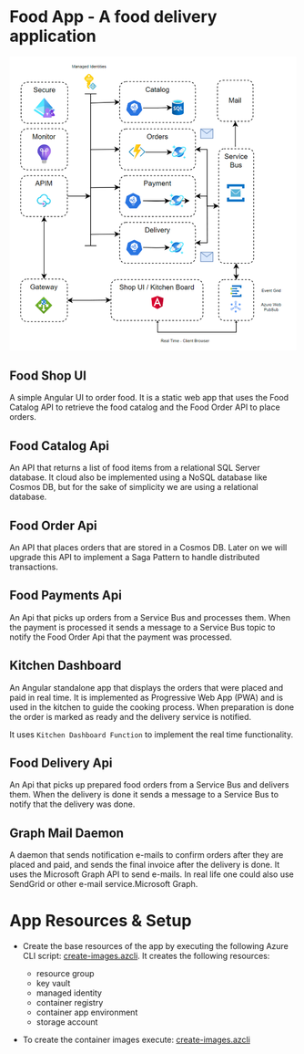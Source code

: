 # Food App - A food delivery application


![food-app](_images/app.png)

## Food Shop UI

A simple Angular UI to order food. It is a static web app that uses the Food Catalog API to retrieve the food catalog and the Food Order API to place orders.

## Food Catalog Api

An API that returns a list of food items from a relational SQL Server database. It cloud also be implemented using a NoSQL database like Cosmos DB, but for the sake of simplicity we are using a relational database.

## Food Order Api

An API that places orders that are stored in a Cosmos DB. Later on we will upgrade this API to implement a Saga Pattern to handle distributed transactions.

## Food Payments Api

An Api that picks up orders from a Service Bus and processes them. When the payment is processed it sends a message to a Service Bus topic to notify the Food Order Api that the payment was processed.

## Kitchen Dashboard

An Angular standalone app that displays the orders that were placed and paid in real time. It is implemented as Progressive Web App (PWA) and is used in the kitchen to guide the cooking process. When preparation is done the order is marked as ready and the delivery service is notified.

It uses `Kitchen Dashboard Function` to implement the real time functionality.

## Food Delivery Api

An Api that picks up prepared food orders from a Service Bus and delivers them. When the delivery is done it sends a message to a Service Bus to notify that the delivery was done.

## Graph Mail Daemon

A daemon that sends notification e-mails to confirm orders after they are placed and paid, and sends the final invoice after the delivery is done. It uses the Microsoft Graph API to send e-mails. In real life one could also use SendGrid or other e-mail service.Microsoft Graph.


# App Resources & Setup

- Create the base resources of the app by executing the following Azure CLI script: [create-images.azcli](/app/create-images.azcli). It creates the following resources:

    - resource group
    - key vault
    - managed identity
    - container registry
    - container app environment
    - storage account


- To create the container images execute: [create-images.azcli](/app/create-images.azcli)    